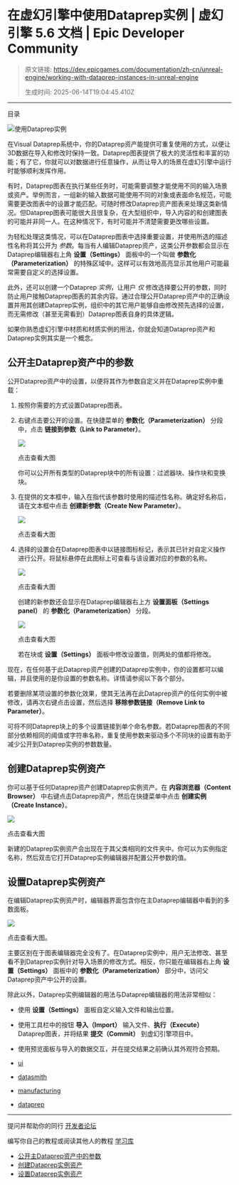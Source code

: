# 在虚幻引擎中使用Dataprep实例 | 虚幻引擎 5.6 文档 | Epic Developer Community

> 原文链接: https://dev.epicgames.com/documentation/zh-cn/unreal-engine/working-with-dataprep-instances-in-unreal-engine
> 
> 生成时间: 2025-06-14T19:04:45.410Z

---

目录

![使用Dataprep实例](https://dev.epicgames.com/community/api/documentation/image/1ccdae6f-a920-4bed-a82f-1d8b474ee9c0?resizing_type=fill&width=1920&height=335)

在Visual Dataprep系统中，你的Dataprep资产能提供可重复使用的方式，以便让3D数据在导入和修改时保持一致。Dataprep图表提供了极大的灵活性和丰富的功能；有了它，你就可以对数据进行任意操作，从而让导入的场景在虚幻引擎中运行时能够顺利发挥作用。

有时，Dataprep图表在执行某些任务时，可能需要调整才能使用不同的输入场景或资产。举例而言，一组新的输入数据可能使用不同的对象或表面命名规范，可能需要更改图表中的设置才能匹配。可随时修改Dataprep资产图表来处理这类新情况。但Dataprep图表可能很大且很复杂，在大型组织中，导入内容的和创建图表的可能并非同一人。在这种情况下，有时可能并不清楚需要更改哪些设置。

为轻松处理这类情况，可以在Dataprep图表中选择重要设置，并使用所选的描述性名称将其公开为 *参数*。每当有人编辑Dataprep资产，这类公开参数都会显示在Dataprep编辑器右上角 **设置（Settings）** 面板中的一个叫做 **参数化（Parameterization）** 的特殊区域中。这样可以有效地高亮显示其他用户可能最常需要自定义的选择设置。

此外，还可以创建一个Dataprep *实例*，让用户 *仅* 修改选择要公开的参数，同时防止用户接触Dataprep图表的其余内容。通过合理公开Dataprep资产中的正确设置并用其创建Dataprep实例，组织中的其它用户能够自由修改预先选择的设置，而无需修改（甚至无需看到）Dataprep图表自身的具体逻辑。

如果你熟悉虚幻引擎中材质和材质实例的用法，你就会知道Dataprep资产和Dataprep实例其实是一个概念。

## 公开主Dataprep资产中的参数

公开Dataprep资产中的设置，以便将其作为参数自定义并在Dataprep实例中重载：

1.  按照你需要的方式设置Dataprep图表。
    
2.  右键点击要公开的设置。在快捷菜单的 **参数化（Parameterization）** 分段中，点击 **链接到参数（Link to Parameter）**。
    
    [![](https://d1iv7db44yhgxn.cloudfront.net/documentation/images/6c2e6bbe-2c4a-4287-8df7-0426100bf1a7/link-to-parameter.png)](https://d1iv7db44yhgxn.cloudfront.net/documentation/images/6c2e6bbe-2c4a-4287-8df7-0426100bf1a7/link-to-parameter.png)
    
    点击查看大图
    
    你可以公开所有类型的Dataprep块中的所有设置：过滤器块、操作块和变换块。
    
3.  在提供的文本框中，输入在指代该参数时使用的描述性名称。确定好名称后，请在文本框中点击 **创建新参数（Create New Parameter）**。
    
    [![](https://d1iv7db44yhgxn.cloudfront.net/documentation/images/368a4adc-b700-4eaf-a97e-c4898425d3ea/link-to-parameter-name.png)](https://d1iv7db44yhgxn.cloudfront.net/documentation/images/368a4adc-b700-4eaf-a97e-c4898425d3ea/link-to-parameter-name.png)
    
    点击查看大图
    
4.  选择的设置会在Dataprep图表中以链接图标标记，表示其已针对自定义操作进行公开。将鼠标悬停在此图标上可查看与该设置对应的参数的名称。
    
    [![](https://d1iv7db44yhgxn.cloudfront.net/documentation/images/07997623-91fc-4efb-9f5f-2535d4b04b1d/link-icon.png)](https://d1iv7db44yhgxn.cloudfront.net/documentation/images/07997623-91fc-4efb-9f5f-2535d4b04b1d/link-icon.png)
    
    点击查看大图
    
    创建的新参数还会显示在Dataprep编辑器右上方 **设置面板（Settings panel）** 的 **参数化（Parameterization）** 分段。
    
    [![](https://d1iv7db44yhgxn.cloudfront.net/documentation/images/6e31c58d-9834-476a-929b-8365d8babfb8/parameterization-section.png)](https://d1iv7db44yhgxn.cloudfront.net/documentation/images/6e31c58d-9834-476a-929b-8365d8babfb8/parameterization-section.png)
    
    点击查看大图
    
    若在块或 **设置（Settings）** 面板中修改设置值，则两处的值都将修改。
    

现在，在任何基于此Dataprep资产创建的Dataprep实例中，你的设置都可以编辑，并且使用的是你设置的参数名称。详情请参阅以下各个部分。

若要删除某项设置的参数化效果，使其无法再在此Dataprep资产的任何实例中被修改，请再次右键点击设置，然后选择 **移除参数链接（Remove Link to Parameter）**。

可将不同Dataprep块上的多个设置链接到单个命名参数。若Dataprep图表的不同部分依赖相同的阈值或字符串名称，重复使用参数来驱动多个不同块的设置有助于减少公开到Dataprep实例的参数数量。

## 创建Dataprep实例资产

你可以基于任何Dataprep资产创建Dataprep实例资产。在 **内容浏览器（Content Browser）** 中右键点击Dataprep资产，然后在快捷菜单中点击 **创建实例（Create Instance）**。

[![](https://d1iv7db44yhgxn.cloudfront.net/documentation/images/cd016d82-e85b-4db9-a656-7830b87f4967/create-dataprep-instance.png)](https://d1iv7db44yhgxn.cloudfront.net/documentation/images/cd016d82-e85b-4db9-a656-7830b87f4967/create-dataprep-instance.png)

点击查看大图

新建的Dataprep实例资产会出现在于其父类相同的文件夹中。你可以为实例指定名称，然后双击它打开Dataprep实例编辑器并配置公开参数的值。

## 设置Dataprep实例资产

在编辑Dataprep实例资产时，编辑器界面包含你在主Dataprep编辑器中看到的多数面板。

[![](https://d1iv7db44yhgxn.cloudfront.net/documentation/images/31c5aaf9-60d5-4e00-bbc0-99827918277b/dataprep-instance-editor.png)](https://d1iv7db44yhgxn.cloudfront.net/documentation/images/31c5aaf9-60d5-4e00-bbc0-99827918277b/dataprep-instance-editor.png)

点击查看大图。

主要区别在于图表编辑器完全没有了。在Dataprep实例中，用户无法修改、甚至看不到Dataprep实例针对导入场景的修改方式。相反，你只能在编辑器右上角 **设置（Settings）** 面板中的 **参数化（Parameterization）** 部分中，访问父Dataprep资产中公开的设置。

除此以外，Dataprep实例编辑器的用法与Dataprep编辑器的用法非常相似：

-   使用 **设置（Settings）** 面板自定义输入文件和输出位置。
-   使用工具栏中的按钮 **导入（Import）** 输入文件、**执行（Execute）** Dataprep图表，并将结果 **提交（Commit）** 到虚幻引擎项目中。
-   使用预览面板与导入的数据交互，并在提交结果之前确认其外观符合预期。

-   [ui](https://dev.epicgames.com/community/search?query=ui)
-   [datasmith](https://dev.epicgames.com/community/search?query=datasmith)
-   [manufacturing](https://dev.epicgames.com/community/search?query=manufacturing)
-   [dataprep](https://dev.epicgames.com/community/search?query=dataprep)

* * *

提问并帮助你的同行 [开发者论坛](https://forums.unrealengine.com/categories?tag=unreal-engine)

编写你自己的教程或阅读其他人的教程 [学习库](https://dev.epicgames.com/community/unreal-engine/learning)

-   [公开主Dataprep资产中的参数](/documentation/zh-cn/unreal-engine/working-with-dataprep-instances-in-unreal-engine#%E5%85%AC%E5%BC%80%E4%B8%BBdataprep%E8%B5%84%E4%BA%A7%E4%B8%AD%E7%9A%84%E5%8F%82%E6%95%B0)
-   [创建Dataprep实例资产](/documentation/zh-cn/unreal-engine/working-with-dataprep-instances-in-unreal-engine#%E5%88%9B%E5%BB%BAdataprep%E5%AE%9E%E4%BE%8B%E8%B5%84%E4%BA%A7)
-   [设置Dataprep实例资产](/documentation/zh-cn/unreal-engine/working-with-dataprep-instances-in-unreal-engine#%E8%AE%BE%E7%BD%AEdataprep%E5%AE%9E%E4%BE%8B%E8%B5%84%E4%BA%A7)
